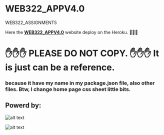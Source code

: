 # WEB322_APPV4.0
WEB322_ASSIGNMENT5

Here the **[WEB322_APPV4.0](https://fast-forest-51536.herokuapp.com/)** website deploy on the Heroku.
:no_entry_sign::no_entry_sign::no_entry_sign:
 # :hand::hand::hand: PLEASE DO NOT COPY. :hand::hand::hand: It is just can be a reference.
 ### because it have my name in my package.json file, also other files. Btw, I change home page css sheet little bits.


## Powerd by: ##

![alt text][logo]

[logo]: https://softwareengineeringdaily.com/wp-content/uploads/2016/10/PostgreSQL.png "Logo Title Text 2"

![alt text](https://upload.wikimedia.org/wikipedia/commons/thumb/d/d9/Node.js_logo.svg/1200px-Node.js_logo.svg.png "Logo Title Text 1")

